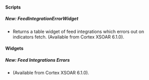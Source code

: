 
#### Scripts
##### New: FeedIntegrationErrorWidget
- Returns a table widget of feed integrations which errors out on indicators fetch. (Available from Cortex XSOAR 6.1.0).

#### Widgets
##### New: Feed Integrations Errors
-  (Available from Cortex XSOAR 6.1.0).
